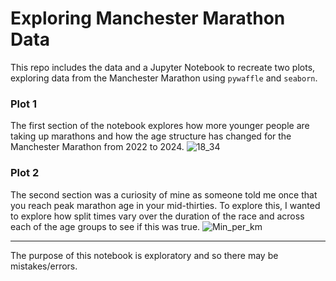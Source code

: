 # Exploring Manchester Marathon Data

This repo includes the data and a Jupyter Notebook to recreate two plots, exploring data from the Manchester Marathon using `pywaffle` and `seaborn`. 

### Plot 1
The first section of the notebook explores how more younger people are taking up marathons and how the age structure has changed for the Manchester Marathon from 2022 to 2024. 
![18_34](https://github.com/danialowen/Manchester-Marathon/assets/43341904/9685d864-6e4b-49f9-9f20-980d08ab42bd)

### Plot 2
The second section was a curiosity of mine as someone told me once that you reach peak marathon age in your mid-thirties. To explore this, I wanted to explore how split times vary over the duration of the race and across each of the age groups to see if this was true. 
![Min_per_km](https://github.com/danialowen/Manchester-Marathon/assets/43341904/44a49211-278a-4bb0-8d05-560deabb57db)

---

The purpose of this notebook is exploratory and so there may be mistakes/errors. 
